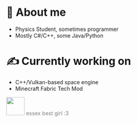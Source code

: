 # 🔭 About me
- Physics Student, sometimes programmer
- Mostly C#/C++, some Java/Python

# ✍️ Currently working on
- C++/Vulkan-based space engine
- Minecraft Fabric Tech Mod

<img src="https://i.imgur.com/bl3Opb8.png" width="48" height="48"> <span style="color:gray">essex best girl :3</span>

<!--
**kaerospace/kaerospace** is a ✨ _special_ ✨ repository because its `README.md` (this file) appears on your GitHub profile.

Here are some ideas to get you started:

- 🔭 I’m currently working on ...
- 🌱 I’m currently learning ...
- 👯 I’m looking to collaborate on ...
- 🤔 I’m looking for help with ...
- 💬 Ask me about ...
- 📫 How to reach me: ...
- 😄 Pronouns: ...
- ⚡ Fun fact: ...
-->
